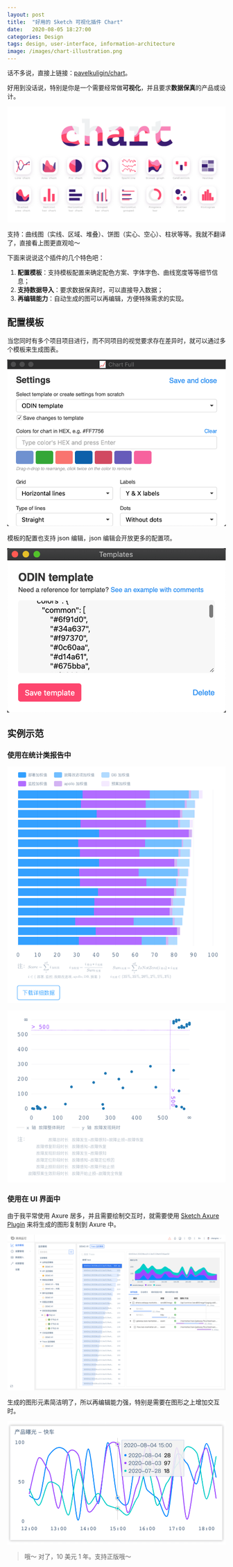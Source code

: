 ```yaml
---
layout: post
title:  "好用的 Sketch 可视化插件 Chart"
date:   2020-08-05 18:27:00
categories: Design
tags: design, user-interface, information-architecture
image: /images/chart-illustration.png
---
```


话不多说，直接上链接：[pavelkuligin/chart](https://github.com/pavelkuligin/chart)。

好用到没话说，特别是你是一个需要经常做**可视化**，并且要求**数据保真**的产品或设计。

![](/images/chart-illustration.png)

支持：曲线图（实线、区域、堆叠）、饼图（实心、空心）、柱状等等。我就不翻译了，直接看上图更直观哈～

下面来说说这个插件的几个特色吧：

1. **配置模板**：支持模板配置来确定配色方案、字体字色、曲线宽度等等细节信息；
2. **支持数据导入**：要求数据保真时，可以直接导入数据；
3. **再编辑能力**：自动生成的图可以再编辑，方便特殊需求的实现。

## 配置模板

当您同时有多个项目项目进行，而不同项目的视觉要求存在差异时，就可以通过多个模板来生成图表。

![](/images/chartfull-template.png)

模板的配置也支持 json 编辑，json 编辑会开放更多的配置项。

![](/images/chartfull-template-edit.png)

## 实例示范

### 使用在统计类报告中

![比分排名](/images/chartfull-ex-1.png)

![再编辑手动去长尾](/images/chartfull-ex-2.png)

### 使用在 UI 界面中

由于我平常使用 Axure 居多，并且需要绘制交互时，就需要使用 [Sketch Axure Plugin](https://www.axure.com/axure-sketch-plugin) 来将生成的图形复制到 Axure 中。

![使用在界面中](/images/chartfull-ex-3.png)

生成的图形元素简洁明了，所以再编辑能力强，特别是需要在图形之上增加交互时。

![使用在界面中](/images/chartfull-ex-4.png)

> 哦～ 对了，10 美元 1 年。支持正版哦～